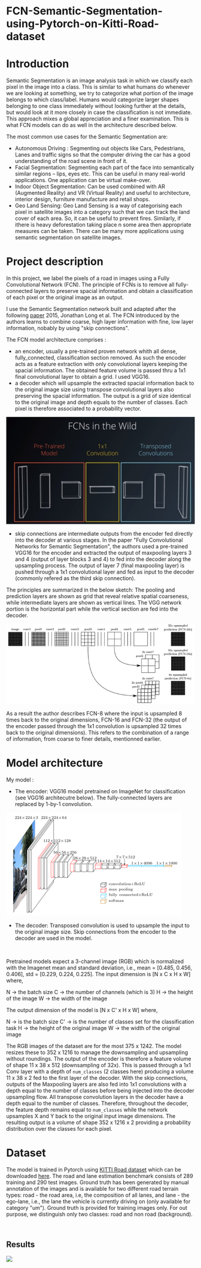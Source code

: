 # FCN-Semantic-Segmentation-using-Pytorch-on-Kitti-Road-dataset


# Introduction

Semantic Segmentation is an image analysis task in which we classify each pixel in the image into a class. This is similar to what humans do whenever we are looking at something, we try to categorize what portion of the image belongs to which class/label. Humans would categorize larger shapes belonging to one class immediately without looking further at the details, but would look at it more closely in case the classification is not immediate. This approach mixes a global appreciation and a finer examination. This is what FCN models can do as well in the architecture described below.

The most common use cases for the Semantic Segmentation are:
- Autonomous Driving : Segmenting out objects like Cars, Pedestrians, Lanes and traffic signs so that the computer driving the car has a good understanding of the road scene in front of it.
- Facial Segmentation: Segmenting each part of the face into semantically similar regions – lips, eyes etc. This can be useful in many real-world applications. One application can be virtual make-over.
- Indoor Object Segmentation: Can be used combined with AR (Augmented Reality) and VR (Virtual Reality) and useful to architecture, interior design, furniture manufacture and retail shops.
- Geo Land Sensing: Geo Land Sensing is a way of categorising each pixel in satellite images into a category such that we can track the land cover of each area. So, it can be useful to prevent fires. Similarly, if ithere is heavy deforestation taking place n some area then appropriate measures can be taken. There can be many more applications using semantic segmentation on satellite images.

# Project description

In this project, we label the pixels of a road in images using a Fully Convolutional Network (FCN). The principle of FCNs is to remove all fully-connected layers to preserve spacial information and obtain a classification of each pixel or the original image as an output.

I use the Semantic Segmentation network built and adapted after the following [paper](https://arxiv.org/abs/1411.4038) 2015, Jonathan Long et al. The FCN introduced by the authors learns to combine coarse, high layer information with fine, low layer information, nobably by using "skip connections". 

The FCN model architecture comprises :
- an encoder, usually a pre-trained proven network whith all dense, fully_connected, classification section removed. As such the encoder acts as a feature extraction with only convolutional layers keeping the spacial information. The obtained feature volume is passed thru a 1x1 final convolutional layer to obtain a grid. I used VGG16.
- a decoder which will upsample the extracted spacial information back to the original image size using transpose convolutional layers also preserving the spacial information. The output is a grid of size identical to the original image and depth equals to the number of classes. Each pixel is therefore associated to a probability vector.

![](asset/fcn_general.jpg)

- skip connections are intermediate outputs from the encoder fed directly into the decoder at various stages. In the paper "Fully Convolutional Networks for Semantic Segmentation", the authors used a pre-trained VGG16 for the encoder and extracted the output of maxpooling layers 3 and 4 (output of layer blocks 3 and 4) to fed into the decoder along the upsampling process. The output of layer 7 (final maxpooling layer) is pushed through a 1x1 convolutional layer and fed as input to the decoder (commonly refered as the third skip connection).

The principles are summarized in the below sketch: The pooling and prediction layers are shown as grid that reveal relative spatial coarseness, while intermediate layers are shown as vertical lines. The VGG network portion is the horizontal part while the vertical section are fed into the decoder.

![](asset/fcn.jpg)

As a result the author describes FCN-8 where the input is upsampled 8 times back to the original dimensions, FCN-16 and FCN-32 (the output of the encoder passed through the 1x1 convolution is upsampled 32 times back to the original dimensions). This refers to the combination of a range of information, from coarse to finer details, mentionned earlier.

# Model architecture

My model :
- The encoder: VGG16 model pretrained on ImageNet for classification (see VGG16 architecutre below). The fully-connected layers are replaced by 1-by-1 convolution.

![](asset/vgg16.png)

- The decoder: Transposed convolution is used to upsample the input to the original image size. Skip connections from the encoder to the decoder are used in the model.

![]()

Pretrained models expect a 3-channel image (RGB) which is normalized with the Imagenet mean and standard deviation, i.e., mean = [0.485, 0.456, 0.406], std = [0.229, 0.224, 0.225]. The input dimension is [N x C x H x W] where,

N -> the batch size
C -> the number of channels (which is 3)
H -> the height of the image
W -> the width of the image

The output dimension of the model is [N x C' x H x W] where,

N -> is the batch size
C' -> is the number of classes set for the classification task
H -> the height of the original image 
W -> the width of the original image 

The RGB images of the dataset are for the most 375 x 1242. The model resizes these to 352 x 1216 to manage the downsampling and upsampling without roundings. The output of the encoder is therefore a feature volume of shape 11 x 38 x 512 (downsampling of 32x). This is passed through a 1x1 Conv layer with a depth of `num_classes` (2 classes here) producing a volume 11 x 38 x 2 fed to the first layer of the decoder. With the skip connections, outputs of the Maxpooling layers are also fed into 1x1 convolutions with a depth equal to the number of classes before being injected into the decoder upsampling flow. All transpose convolution layers in the decoder have a depth equal to the number of classes. Therefore, throughout the decoder, the feature depth remains equal to `num_classes` while the network upsamples X and Y back to the original input image dimensions. The resulting output is a volume of shape 352 x 1216 x 2 providing a probability distribution over the classes for each pixel.

# Dataset

The model is trained in Pytorch using [KITTI Road dataset](http://www.cvlibs.net/datasets/kitti/eval_road.php) which can be downloaded [here](http://www.cvlibs.net/download.php?file=data_road.zip). The road and lane estimation benchmark consists of 289 training and 290 test images. Ground truth has been generated by manual annotation of the images and is available for two different road terrain types: road - the road area, i.e, the composition of all lanes, and lane - the ego-lane, i.e., the lane the vehicle is currently driving on (only available for category "um"). Ground truth is provided for training images only. For out purpose, we distinguish only two classes: road and non road (background).


![]()


## Results

![](asset/folder_structure.PNG)

